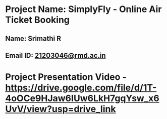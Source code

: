 # Project Name: SimplyFly - Online Air Ticket Booking
## Name: Srimathi R
## Email ID: 21203046@rmd.ac.in
# Project Presentation Video - https://drive.google.com/file/d/1T-4oOCe9HJaw6IUw6LkH7gqYsw_x6UvV/view?usp=drive_link



